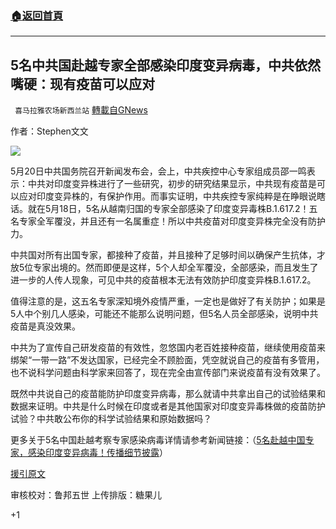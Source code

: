###  [:house:返回首頁](https://github.com/ourhimalayas/txt)
---

## 5名中共国赴越专家全部感染印度变异病毒，中共依然嘴硬：现有疫苗可以应对
` 喜马拉雅农场新西兰站` [轉載自GNews](https://gnews.org/zh-hans/1261644/)

作者：Stephen文文

![]()![](https://gnews-media-offload.s3.amazonaws.com/wp-content/uploads/2021/05/21050518/052102.jpg)

5月20日中共国务院召开新闻发布会，会上，中共疾控中心专家组成员邵一鸣表示：中共对印度变异株进行了一些研究，初步的研究结果显示，中共现有疫苗是可以应对印度变异株的，有保护作用。而事实证明，中共疾控专家纯粹是在睁眼说瞎话。就在5月18日，5名从越南归国的专家全部感染了印度变异毒株B.1.617.2！五名专家全军覆没，并且还有一名属重症！所以中共疫苗对印度变异株完全没有防护力。

中共国对所有出国专家，都接种了疫苗，并且接种了足够时间以确保产生抗体，才放5位专家出境的。然而即便是这样，5个人却全军覆没，全部感染，而且发生了进一步的人传人现象，可见中共的疫苗根本无法有效防护印度变异株B.1.617.2。

值得注意的是，这五名专家深知境外疫情严重，一定也是做好了有关防护；如果是5人中个别几人感染，可能还不能那么说明问题，但5名人员全部感染，说明中共疫苗是真没效果。

中共为了宣传自己研发疫苗的有效性，忽悠国内老百姓接种疫苗，继续使用疫苗来绑架“一带一路”不发达国家，已经完全不顾脸面，凭空就说自己的疫苗有多管用，也不说科学问题由科学家来回答了，现在完全由宣传部门来说疫苗有没有效果了。

既然中共说自己的疫苗能防护印度变异病毒，那么就请中共拿出自己的试验结果和数据来证明。中共是什么时候在印度或者是其他国家对印度变异毒株做的疫苗防护试验？中共敢公布你的科学试验结果和原始数据吗？

更多关于5名中国赴越考察专家感染病毒详情请参考新闻链接：（[5名赴越中国专家，感染印度变异病毒！传播细节披露](https://m.sohu.com/a/467399197_762408)）

[援引原文](https://m.sohu.com/a/467546804_162522)

审核校对：鲁邦五世
上传排版：糖果儿

+1
